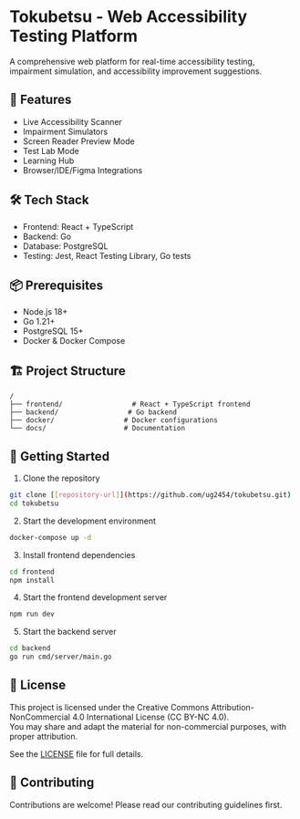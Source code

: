 # Tokubetsu - Web Accessibility Testing Platform

A comprehensive web platform for real-time accessibility testing, impairment simulation, and accessibility improvement suggestions.

## 🚀 Features

- Live Accessibility Scanner
- Impairment Simulators
- Screen Reader Preview Mode
- Test Lab Mode
- Learning Hub
- Browser/IDE/Figma Integrations

## 🛠 Tech Stack

- Frontend: React + TypeScript
- Backend: Go
- Database: PostgreSQL
- Testing: Jest, React Testing Library, Go tests

## 📦 Prerequisites

- Node.js 18+
- Go 1.21+
- PostgreSQL 15+
- Docker & Docker Compose

## 🏗 Project Structure

```
/
├── frontend/                 # React + TypeScript frontend
├── backend/                 # Go backend
├── docker/                 # Docker configurations
└── docs/                   # Documentation
```

## 🚀 Getting Started

1. Clone the repository
```bash
git clone [[repository-url]](https://github.com/ug2454/tokubetsu.git)
cd tokubetsu
```

2. Start the development environment
```bash
docker-compose up -d
```

3. Install frontend dependencies
```bash
cd frontend
npm install
```

4. Start the frontend development server
```bash
npm run dev
```

5. Start the backend server
```bash
cd backend
go run cmd/server/main.go
```

## 📝 License

This project is licensed under the Creative Commons Attribution-NonCommercial 4.0 International License (CC BY-NC 4.0).  
You may share and adapt the material for non-commercial purposes, with proper attribution.

See the [LICENSE](./LICENSE) file for full details.


## 👥 Contributing

Contributions are welcome! Please read our contributing guidelines first. 
